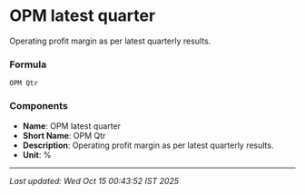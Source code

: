 # OPM latest quarter
Operating profit margin as per latest quarterly results.

### Formula
```text
OPM Qtr
```


### Components
- **Name**: OPM latest quarter
- **Short Name**: OPM Qtr
- **Description**: Operating profit margin as per latest quarterly results.
- **Unit**: %

---
*Last updated: Wed Oct 15 00:43:52 IST 2025*
